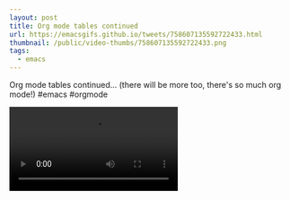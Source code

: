 ```yaml
---
layout: post
title: Org mode tables continued
url: https://emacsgifs.github.io/tweets/758607135592722433.html
thumbnail: /public/video-thumbs/758607135592722433.png
tags:
  - emacs
---
```


Org mode tables continued... (there will be more too, there's so much org mode!) #emacs #orgmode

<video controls autoplay loop>
  <source src="/public/videos/758607135592722433.mp4" type="video/mp4">
    Sorry your browser does not support the video tag, maybe time to upgrade?
</video>
